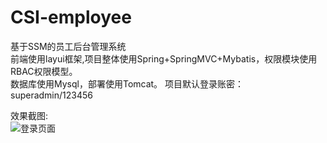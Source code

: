 # CSI-employee
基于SSM的员工后台管理系统   
前端使用layui框架,项目整体使用Spring+SpringMVC+Mybatis，权限模块使用RBAC权限模型。  
数据库使用Mysql，部署使用Tomcat。 项目默认登录账密：superadmin/123456

效果截图:  
![登录页面](https://github.com/wjbbig/img-storage/blob/master/login.PNG)

